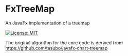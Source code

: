 # FxTreeMap
An JavaFx implementation of a treemap

[![License: MIT](https://img.shields.io/badge/License-MIT-yellow.svg)](https://opensource.org/licenses/MIT)

The original algorithm for the core code is derived from https://github.com/tasubo/javafx-chart-treemap
